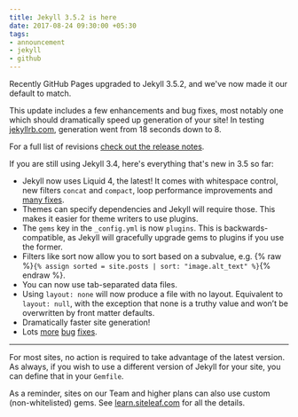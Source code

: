 ```yaml
---
title: Jekyll 3.5.2 is here
date: 2017-08-24 09:30:00 +05:30
tags:
- announcement
- jekyll
- github
---
```


Recently GitHub Pages upgraded to Jekyll 3.5.2, and we've now made it our default to match.

This update includes a few enhancements and bug fixes, most notably one which should dramatically speed up generation of your site! In testing [jekyllrb.com](https://jekyllrb.com), generation went from 18 seconds down to 8.

For a full list of revisions [check out the release notes](https://jekyllrb.com/news/2017/08/12/jekyll-3-5-2-released/).

If you are still using Jekyll 3.4, here's everything that's new in 3.5 so far:

- Jekyll now uses Liquid 4, the latest! It comes with whitespace control, new filters `concat` and `compact`, loop performance improvements and [many fixes](https://github.com/Shopify/liquid/blob/master/History.md#400--2016-12-14--branch-4-0-stable).
- Themes can specify dependencies and Jekyll will require those. This makes it easier for theme writers to use plugins.
- The `gems` key in the `_config.yml` is now `plugins`. This is backwards-compatible, as Jekyll will gracefully upgrade gems to plugins if you use the former.
- Filters like sort now allow you to sort based on a subvalue, e.g. {% raw %}`{% assign sorted = site.posts | sort: "image.alt_text" %}`{% endraw %}.
- You can now use tab-separated data files.
- Using `layout: none` will now produce a file with no layout. Equivalent to `layout: null`, with the exception that none is a truthy value and won’t be overwritten by front matter defaults.
- Dramatically faster site generation!
- Lots [more](https://jekyllrb.com/news/2017/06/15/jekyll-3-5-0-released/) [bug](https://jekyllrb.com/news/2017/07/17/jekyll-3-5-1-released/) [fixes](https://jekyllrb.com/news/2017/08/12/jekyll-3-5-2-released/).



---

For most sites, no action is required to take advantage of the latest version. As always, if you wish to use a different version of Jekyll for your site, you can define that in your `Gemfile`.

As a reminder, sites on our Team and higher plans can also use custom (non-whitelisted) gems. See [learn.siteleaf.com](https://learn.siteleaf.com/themes/jekyll-plugins/) for all the details.
